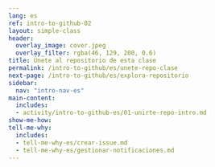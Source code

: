 ```yaml
---
lang: es
ref: intro-to-github-02
layout: simple-class
header:
  overlay_image: cover.jpeg
  overlay_filter: rgba(46, 129, 200, 0.6)
title: Únete al repositorio de esta clase
permalink: /intro-to-github/es/unete-repo-clase
next-page: /intro-to-github/es/explora-repositorio
sidebar:
  nav: "intro-nav-es"
main-content:
  includes:
  - activity/intro-to-github-es/01-unirte-repo-intro.md
show-me-how:
tell-me-why:
  includes:
  - tell-me-why-es/crear-issue.md
  - tell-me-why-es/gestionar-notificaciones.md
---
```

